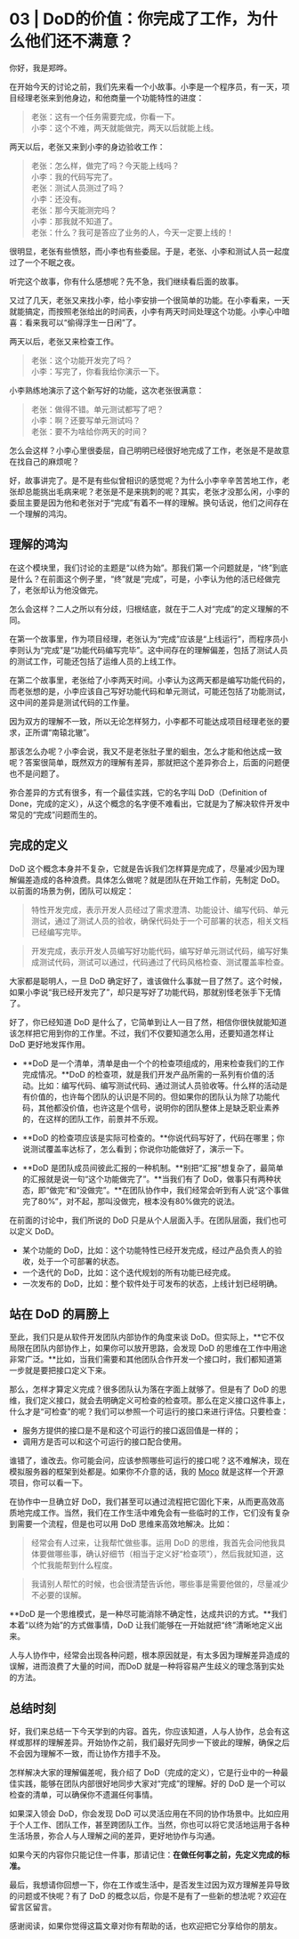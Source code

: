 <!-- ---
date: "2019-06-23"
---   -->
      
# 03 | DoD的价值：你完成了工作，为什么他们还不满意？
你好，我是郑晔。

在开始今天的讨论之前，我们先来看一个小故事。小李是一个程序员，有一天，项目经理老张来到他身边，和他商量一个功能特性的进度：

> 老张：这有一个任务需要完成，你看一下。  
> 小李：这个不难，两天就能做完，两天以后就能上线。

两天以后，老张又来到小李的身边验收工作：

> 老张：怎么样，做完了吗？今天能上线吗？  
> 小李：我的代码写完了。  
> 老张：测试人员测过了吗？  
> 小李：还没有。  
> 老张：那今天能测完吗？  
> 小李：那我就不知道了。  
> 老张：什么？我可是答应了业务的人，今天一定要上线的！

很明显，老张有些愤怒，而小李也有些委屈。于是，老张、小李和测试人员一起度过了一个不眠之夜。

听完这个故事，你有什么感想呢？先不急，我们继续看后面的故事。

又过了几天，老张又来找小李，给小李安排一个很简单的功能。在小李看来，一天就能搞定，而按照老张给出的时间表，小李有两天时间处理这个功能。小李心中暗喜：看来我可以“偷得浮生一日闲”了。

两天以后，老张又来检查工作。

> 老张：这个功能开发完了吗？  
> 小李：写完了，你看我给你演示一下。

小李熟练地演示了这个新写好的功能，这次老张很满意：

> 老张：做得不错。单元测试都写了吧？  
> 小李：啊？还要写单元测试吗？  
> 老张：要不为啥给你两天的时间？

<!-- [[[read_end]]] -->

怎么会这样？小李心里很委屈，自己明明已经很好地完成了工作，老张是不是故意在找自己的麻烦呢？

好，故事讲完了。是不是有些似曾相识的感觉呢？为什么小李辛辛苦苦地工作，老张却总能挑出毛病来呢？老张是不是来挑刺的呢？其实，老张才没那么闲，小李的委屈主要是因为他和老张对于“完成”有着不一样的理解。换句话说，他们之间存在一个理解的鸿沟。

## 理解的鸿沟

在这个模块里，我们讨论的主题是“以终为始”。那我们第一个问题就是，“终”到底是什么？在前面这个例子里，“终”就是“完成”，可是，小李认为他的活已经做完了，老张却认为他没做完。

怎么会这样？二人之所以有分歧，归根结底，就在于二人对“完成”的定义理解的不同。

在第一个故事里，作为项目经理，老张认为“完成”应该是“上线运行”，而程序员小李则认为“完成”是“功能代码编写完毕”。这中间存在的理解偏差，包括了测试人员的测试工作，可能还包括了运维人员的上线工作。

在第二个故事里，老张给了小李两天时间。小李认为这两天都是编写功能代码的，而老张想的是，小李应该自己写好功能代码和单元测试，可能还包括了功能测试，这中间的差异是测试代码的工作量。

因为双方的理解不一致，所以无论怎样努力，小李都不可能达成项目经理老张的要求，正所谓“南辕北辙”。

那该怎么办呢？小李会说，我又不是老张肚子里的蛔虫，怎么才能和他达成一致呢？答案很简单，既然双方的理解有差异，那就把这个差异弥合上，后面的问题便也不是问题了。

弥合差异的方式有很多，有一个最佳实践，它的名字叫 DoD（Definition of Done，完成的定义），从这个概念的名字便不难看出，它就是为了解决软件开发中常见的“完成”问题而生的。

## 完成的定义

DoD 这个概念本身并不复杂，它就是告诉我们怎样算是完成了，尽量减少因为理解偏差造成的各种浪费。具体怎么做呢？就是团队在开始工作前，先制定 DoD。以前面的场景为例，团队可以规定：

> 特性开发完成，表示开发人员经过了需求澄清、功能设计、编写代码、单元测试，通过了测试人员的验收，确保代码处于一个可部署的状态，相关文档已经编写完毕。

> 开发完成，表示开发人员编写好功能代码，编写好单元测试代码，编写好集成测试代码，测试可以通过，代码通过了代码风格检查、测试覆盖率检查。

大家都是聪明人，一旦 DoD 确定好了，谁该做什么事就一目了然了。这个时候，如果小李说“我已经开发完了”，却只是写好了功能代码，那就别怪老张手下无情了。

好了，你已经知道 DoD 是什么了，它简单到让人一目了然，相信你很快就能知道该怎样把它用到你的工作里。不过，我们不仅要知道怎么用，还要知道怎样让 DoD 更好地发挥作用。

* **DoD 是一个清单，清单是由一个个的检查项组成的，用来检查我们的工作完成情况。**DoD 的检查项，就是我们开发产品所需的一系列有价值的活动。比如：编写代码、编写测试代码、通过测试人员验收等。什么样的活动是有价值的，也许每个团队的认识是不同的。但如果你的团队认为除了功能代码，其他都没价值，也许这是个信号，说明你的团队整体上是缺乏职业素养的，在这样的团队工作，前景并不乐观。

* **DoD 的检查项应该是实际可检查的。**你说代码写好了，代码在哪里；你说测试覆盖率达标了，怎么看到；你说你功能做好了，演示一下。

* **DoD 是团队成员间彼此汇报的一种机制。**别把“汇报”想复杂了，最简单的汇报就是说一句“这个功能做完了”。**当我们有了 DoD，做事只有两种状态，即“做完”和“没做完”。**在团队协作中，我们经常会听到有人说“这个事做完了80\%”，对不起，那叫没做完，根本没有80\%做完的说法。

在前面的讨论中，我们所说的 DoD 只是从个人层面入手。在团队层面，我们也可以定义 DoD。

* 某个功能的 DoD，比如：这个功能特性已经开发完成，经过产品负责人的验收，处于一个可部署的状态。
* 一个迭代的 DoD，比如：这个迭代规划的所有功能已经完成。
* 一次发布的 DoD，比如：整个软件处于可发布的状态，上线计划已经明确。

## 站在 DoD 的肩膀上

至此，我们只是从软件开发团队内部协作的角度来谈 DoD。但实际上，**它不仅局限在团队内部协作上，如果你可以放开思路，会发现 DoD 的思维在工作中用途非常广泛。**比如，当我们需要和其他团队合作开发一个接口时，我们都知道第一步就是要把接口定义下来。

那么，怎样才算定义完成？很多团队认为落在字面上就够了。但是有了 DoD 的思维，我们定义接口，就会去明确定义可检查的检查项。那么在定义接口这件事上，什么才是“可检查”的呢？我们可以参照一个可运行的接口来进行评估。只要检查：

* 服务方提供的接口是不是和这个可运行的接口返回值是一样的；
* 调用方是否可以和这个可运行的接口配合使用。

谁错了，谁改去。你可能会问，应该参照哪些可运行的接口呢？这不难解决，现在模拟服务器的框架到处都是。如果你不介意的话，我的 [Moco](http://github.com/dreamhead/moco) 就是这样一个开源项目，你可以看一下。

在协作中一旦确立好 DoD，我们甚至可以通过流程把它固化下来，从而更高效高质地完成工作。当然，我们在工作生活中难免会有一些临时的工作，它们没有复杂到需要一个流程，但是也可以用 DoD 思维来高效地解决。比如：

> 经常会有人过来，让我帮忙做些事。运用 DoD 的思维，我首先会问他我具体要做哪些事，确认好细节（相当于定义好“检查项”），然后我就知道，这个忙我能帮到什么程度。

> 我请别人帮忙的时候，也会很清楚告诉他，哪些事是需要他做的，尽量减少不必要的误解。

**DoD 是一个思维模式，是一种尽可能消除不确定性，达成共识的方式。**我们本着“以终为始”的方式做事情，DoD 让我们能够在一开始就把“终”清晰地定义出来。

人与人协作中，经常会出现各种问题，根本原因就是，有太多因为理解差异造成的误解，进而浪费了大量的时间，而DoD 就是一种将容易产生歧义的理念落到实处的方法。

## 总结时刻

好，我们来总结一下今天学到的内容。首先，你应该知道，人与人协作，总会有这样或那样的理解差异。开始协作之前，我们最好先同步一下彼此的理解，确保之后不会因为理解不一致，而让协作方措手不及。

怎样解决大家的理解偏差呢，我介绍了 DoD（完成的定义），它是行业中的一种最佳实践，能够在团队内部很好地同步大家对“完成”的理解。好的 DoD 是一个可以检查的清单，可以确保你不遗漏任何事情。

如果深入领会 DoD，你会发现 DoD 可以灵活应用在不同的协作场景中。比如应用于个人工作、团队工作，甚至跨团队工作。当然，你也可以将它灵活地运用于各种生活场景，弥合人与人理解之间的差异，更好地协作与沟通。

如果今天的内容你只能记住一件事，那请记住：**在做任何事之前，先定义完成的标准。**

最后，我想请你回想一下，你在工作或生活中，是否发生过因为双方理解差异导致的问题或不快呢？有了 DoD 的概念以后，你是不是有了一些新的想法呢？欢迎在留言区留言。

感谢阅读，如果你觉得这篇文章对你有帮助的话，也欢迎把它分享给你的朋友。